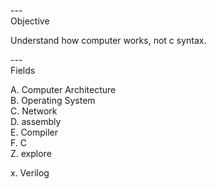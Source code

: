 ---\
Objective


Understand how computer works, not c syntax.



---\
Fields


A. Computer Architecture\
B. Operating System\
C. Network\
D. assembly\
E. Compiler\
F. C\
Z. explore

x. Verilog
